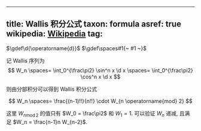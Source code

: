 
---
title: Wallis 积分公式
taxon: formula
asref: true
wikipedia: [Wikipedia](https://en.wikipedia.org/wiki/Wallis%27_integrals)
tag: [](./index.md)
---

$\gdef\d{\operatorname{d}}$
$\gdef\spaces#1{~ #1 ~}$

记 Wallis 序列为
$$
W_n 
\spaces= \int_0^{\frac\pi2} \sin^n x \d x 
\spaces= \int_0^{\frac\pi2} \cos^n x \d x
$$

则由分部积分可以得到 Wallis 积分公式

$$
W_n \spaces= \frac{(n-1)!!}{n!!} \cdot W_{n \operatorname{mod} 2}
$$

这里 $W_{n \operatorname{mod} 2}$ 的值只有 $W_0 = \frac\pi2$ 和 $W_1 = 1$. 可以验证 $W_n$ 递减, 且满足 $W_n = \frac{n-1}n W_{n-2}$. 
